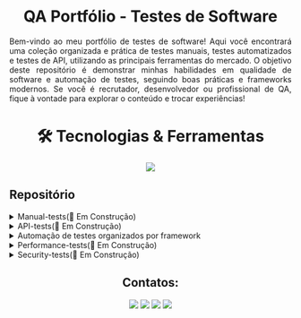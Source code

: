 <h1 align="center"> QA Portfólio - Testes de Software</h1>

<p align="justify"> Bem-vindo ao meu portfólio de testes de software! Aqui você encontrará uma coleção organizada e prática de testes manuais, testes automatizados e testes de API, utilizando as principais ferramentas do mercado. O objetivo deste repositório é demonstrar minhas habilidades em qualidade de software e automação de testes, seguindo boas práticas e frameworks modernos. Se você é recrutador, desenvolvedor ou profissional de QA, fique à vontade para explorar o conteúdo e trocar experiências!</>



<h1 align="center"> 🛠 Tecnologias & Ferramentas</h1>

<p align="center">
  <a href="https://go-skill-icons.vercel.app/">
    <img
      src="https://go-skill-icons.vercel.app/api/icons?i=cypress,playwright,selenium,postman,javascript,java,git,gherkin,githubactions,github,gitlab,sonarqube"
    />
  </a>
</p>

## Repositório

<details>
<summary>Manual-tests(🚧 Em Construção)</summary>
<br>

*  Testes manuais (documentação, casos de teste, checklist, relatórios)
</details>

<details>
<summary>API-tests(🚧 Em Construção)</summary>
<br>

*  (Testes de API com Postman, Insomnia e automação)
  
</details>
  
<details>
<summary>Automação de testes organizados por framework</summary>
<br>

<details>
<summary>Cypress</summary>

<br>

  🚀 Testes de Automação com Cypress
📌 O que é Cypress?
O Cypress é um framework moderno de automação de testes end-to-end para aplicações web. Ele é conhecido por sua facilidade de configuração, execução rápida e integração nativa com JavaScript. Diferente de outras ferramentas, o Cypress roda diretamente no navegador, permitindo um melhor controle sobre a aplicação testada e facilitando a depuração.

<br>
  
| Vantagem | Descrição |
|----------|----------|
| ✅ Execução rápida | Testes automatizados confiáveis e rápidos |
| ✅ Suporte a JS/TS | Compatível com JavaScript e TypeScript |
| ✅ Depuração avançada | Time-travel, logs detalhados e ferramentas integradas |
| ✅ CI/CD | Fácil integração com pipelines de CI/CD |

<br>
🚀 Instalação do Cypress
O Cypress pode ser instalado de diferentes formas, dependendo do seu ambiente e necessidades. A seguir, apresento um passo a passo para instalar e configurar o Cypress corretamente.

🛠️ Pré-requisitos
Antes de instalar o Cypress, certifique-se de que possui os seguintes requisitos instalados:

✅ Node.js (Versão recomendada: LTS) → [Baixar aqui](https://nodejs.org/pt/download) <br>
✅ Gerenciador de Pacotes (npm ou yarn) (já vem com o Node.js) <br>
✅ Git (opcional, mas recomendado) → [Baixar aqui](https://git-scm.com/downloads) <br>

  <br>

# 🏗️ 1. Criando um novo projeto (caso não tenha um)


  ```
  mkdir meu-projeto-cypress
  cd meu-projeto-cypress
  npm init -y
  ```
# Isso criará um arquivo package.json básico para gerenciar as dependências.

# 📦 2. Instalando o Cypress
🔹 Opção 1: Instalação via npm (Recomendada) <br>
    No diretório do projeto, execute: <br>
  ```
  npm install cypress --save-dev
  ```
🔹 Após a instalação, o Cypress será adicionado às dependências do seu projeto. <br>

# 🚀 3. Abrindo o Cypress pela primeira vez <br>
🔹 Após a instalação, inicie o Cypress com: <br>
```
npx cypress open
```
Modo interativo (com interface gráfica)

```
npx cypress run
```
Modo headless (sem interface gráfica, útil para CI/CD)

# 📂 4. Estrutura de Arquivos do Cypress
Ao executar o Cypress pela primeira vez, ele criará automaticamente a seguinte estrutura dentro do seu projeto <br>

```
📁 cypress/
 ├── 📂 e2e/            # Pasta onde ficam os testes automatizados
 ├── 📂 fixtures/       # Arquivos JSON para simular dados de resposta
 ├── 📂 support/        # Arquivos auxiliares (comandos, hooks, etc.)
 ├── 📂 downloads/      # Para arquivos baixados nos testes
 ├── 📂 screenshots/    # Capturas de tela dos testes
 ├── 📂 videos/         # Gravações automáticas dos testes
📄 cypress.config.js      # Arquivo de configuração do Cypress
```
⚠️ **Atenção:** O Cypress já vem com uma configuração de pasta porém pode ser alterada de acordo com projeto ou da melhor forma que a organização facilite os testes.

# ⚙️ 5. Configurando o Cypress (Opcional)

🔹 O arquivo cypress.config.js permite personalizar diversas opções. Exemplo de configuração básica <br>
```
const { defineConfig } = require('cypress');

module.exports = defineConfig({
  e2e: {
    baseUrl: 'https://meusite.com', // URL base para os testes
    viewportWidth: 1280,
    viewportHeight: 720,
  },
});
```
⚠️ **Atenção:** No arquivo cypress.config.js nesse bloco que se confugura também a parte do relatorios e demais configurações que agregam no cypress. <br>

# 🧪 6. Criando um Primeiro Teste
Agora, crie um teste simples dentro da pasta cypress/e2e/

📄 Arquivo: cypress/e2e/meuTeste.cy.js
```
describe('Meu Primeiro Teste', () => {
  it('Visita a página inicial e verifica o título', () => {
    cy.visit('/');
    cy.contains('Example Domain'); // Verifica se a página contém esse texto
  });
});
```

🎯 Conclusão
Agora você tem o Cypress instalado e configurado no seu projeto! 🚀 Você pode explorar mais funcionalidades como:

Uso de comandos customizados (cypress/support/commands.js)
Configuração de variáveis de ambiente
Integração com CI/CD
Relatórios de testes
Para mais detalhes, consulte a [documentação oficial.](https://docs.cypress.io/app/get-started/why-cypress)

# 📁 Abaixo está projetos que fiz com cypress onde coloquei em prática os ensinamentos de teste nesse framework.<br>

* [Projeto 1° - Cypress](https://github.com/heyMichaelS/cypress_pratica)
* [Projeto 2° - Cypress](https://github.com/heyMichaelS/cypress-auth-project)
* [Projeto 3° - Cypress](https://github.com/heyMichaelS/cypress_api/tree/master)
* [Projeto 4° - Cypress](https://github.com/heyMichaelS/cypress_automacao_web)
* [Projeto 5° - Cypress](https://github.com/heyMichaelS/cypress_bdd)
</details>

<details>
<summary>Playwright</summary>
   <br>
🎭 Playwright - Automação de Testes Moderna
O Playwright é um framework de automação de testes de código aberto, desenvolvido pela Microsoft, que permite testar aplicativos da web em múltiplos navegadores (Chromium, Firefox e WebKit) de forma rápida e confiável. Ele suporta testes headless e com interface gráfica, além de oferecer APIs poderosas para interagir com elementos, simular dispositivos móveis, capturar screenshots e muito mais.

 <br>
  <br>

🔹 Principais recursos do Playwright:  <br>
✅ Suporte a múltiplos navegadores: Chromium, Firefox e WebKit <br>
✅ Execução paralela de testes para maior desempenho  <br>
✅ Automação confiável com controle avançado de rede e interceptação de requisições  <br>
✅ Testes de API integrados, permitindo validar backends   <br>
✅ Suporte a linguagens modernas como JavaScript, TypeScript, Python, Java e C#  <br>
✅ Simulação de dispositivos móveis e configurações avançadas  <br>

Com o Playwright, é possível criar testes robustos e escaláveis para validar a experiência do usuário em diferentes cenários, garantindo maior qualidade e confiabilidade no desenvolvimento de aplicações web. 🚀

🎭 Tutorial de Instalação e Configuração do Playwright
O Playwright é um framework moderno para automação de testes, desenvolvido pela Microsoft. Ele permite testar aplicativos da web em múltiplos navegadores (Chromium, Firefox e WebKit), garantindo confiabilidade, velocidade e flexibilidade.


🛠️ 1. Pré-requisitos
Antes de instalar o Playwright, certifique-se de que possui os seguintes requisitos:

✅ Node.js (Versão recomendada: LTS) → [Baixar aqui](https://nodejs.org/pt/download) <br>
✅ Gerenciador de pacotes (npm, yarn ou pnpm)) <br>
✅ Git (opcional, mas recomendado) → [Baixar aqui](https://git-scm.com/downloads)  <br>


📦 2. Criando um Novo Projeto
Se ainda não tiver um projeto Node.js, crie um diretório e inicialize o projeto:

```
mkdir meu-projeto-playwright
cd meu-projeto-playwright
```
🔹 Isso criará um arquivo package.json para gerenciar as dependências.

📥 3. Instalando o Playwright  <br>
🔹 Opção 1: Instalação via npm (Recomendada) <br>
```
npm init playwright@latest
```
📝 4. Criando um Teste Automatizado
Agora, crie um arquivo de teste dentro da pasta tests/:

📄 Arquivo: tests/example.test.js

```
import { test, expect } from '@playwright/test';

test('Verificar título da página', async ({ page }) => {
  await page.goto('https://playwright.dev/'); // Abre o site
  const title = await page.title(); // Obtém o título da página
  expect(title).toBe('Fast and reliable end-to-end testing for modern web apps | Playwright'); // Valida o título
});

```
▶️ 6. Executando os Testes
* Para rodar `todos os testes:`
  
```
npx playwright test
```

Para rodar um `teste específico:`
```
npx playwright test tests/example.test.js
```

Para rodar os testes `com interface gráfica (UI Mode):`
```
npx playwright test --ui
```

Para rodar os testes `em modo headless (sem interface gráfica):`
```
npx playwright test --headless
```
📊 7. Gerando Relatórios de Teste
O Playwright inclui suporte nativo para relatórios de teste. Após a execução, os resultados ficam armazenados na pasta playwright-report/.

Para abrir o relatório interativo, use:
```
npx playwright show-report
```
🎯 Conclusão
Agora você tem um ambiente configurado para automação de testes com Playwright! 🚀

✅ Instalação e configuração
✅ Criação de testes automatizados
✅ Execução e geração de relatórios
  
📌 Para mais detalhes, consulte a [documentação oficial.](https://playwright.dev/docs/intro)

# 📁 Abaixo está projetos que fiz com cypress onde coloquei em prática os ensinamentos de teste nesse framework.<br>

* [Projeto 1° - Playwright](https://github.com/heyMichaelS/automacao_web_playwright)
* [Projeto 2° - Playwright](https://github.com/heyMichaelS/playwright_api)



</details>

<details>
<summary>Codeceptjs</summary>

<br>
🚀 Instalação e Configuração do CodeceptJS para Testes de API
O CodeceptJS é um framework moderno para automação de testes end-to-end, suportando diversos drivers como Playwright, WebDriver, Puppeteer e TestCafe. Além disso, permite a execução de testes de API, tornando-se uma ferramenta versátil para diferentes cenários de testes.
<br>

🛠️ Pré-requisitos
Antes de instalar o CodeceptJS, verifique se possui os seguintes requisitos:

✅ Node.js (Versão recomendada: LTS) → [Baixar aqui](https://nodejs.org/pt/download) <br>
✅ Gerenciador de Pacotes (npm ou yarn) (já vem com o Node.js) <br>
✅ Git (opcional, mas recomendado) → [Baixar aqui](https://git-scm.com/downloads) <br>

<br>

# 🏗️ 1. Criando um Novo Projeto
Se ainda não tiver um projeto Node.js, crie um diretório e inicialize o projeto:

```
mkdir meu-projeto-codecept
cd meu-projeto-codecept
npm init -y
```
Isso criará um arquivo package.json básico para gerenciar as dependências.

# 📦 2. Instalando o CodeceptJS
🔹 Opção 1: Instalação via npm (Recomendada)

```
npm install codeceptjs --save-dev
```
# ⚙️ 3. Inicializando o CodeceptJS

```
npx codeceptjs init
```
🔹 Durante a configuração interativa, o CodeceptJS fará algumas perguntas sobre o ambiente de testes, como:

* Qual helper usar? (Selecione REST para testes de API) <br>
* Onde salvar os testes? (Padrão: ./tests) <br>
* Qual formato de saída do relatório? (Escolha um, como Mocha) <br>
🔹 Isso criará automaticamente o arquivo de configuração codecept.conf.js. <br>


# 🔧 4. Configurando o CodeceptJS para Testes de API

🔹 Edite o arquivo codecept.conf.js para incluir a configuração de API Testing com REST:

📄 Arquivo: codecept.conf.js

```
const { setHeadlessWhen } = require('@codeceptjs/configure');

setHeadlessWhen(process.env.HEADLESS);

exports.config = {
  tests: './tests/api/*_test.js',  // Define onde os testes serão salvos
  output: './output',              // Pasta de saída para logs e screenshots
  helpers: {
    REST: {                        // Ativa o helper REST para testes de API
      endpoint: 'https://jsonplaceholder.typicode.com',  // URL base da API
      onRequest: (request) => {
        request.headers.auth = 'Bearer token_aqui';  // Adiciona autenticação (se necessário)
      }
    }
  },
  include: {},
  bootstrap: null,
  mocha: {},
  name: 'meu-projeto-codecept'
};
```
⚠️ **Atenção:**  A configuração pode ter diferentes modificações dependendo do projeto acima é somente uma base de exemplo.

# 🧪 5. Criando um Teste de API
🔹 Agora, crie um teste simples dentro da pasta tests/api/:

📄 Arquivo: tests/api/users_test.js

```
Feature('Users API');

Scenario('Deve buscar a lista de usuários', async ({ I }) => {
  const response = await I.sendGetRequest('/users');

  // Verifica se a resposta tem status 200
  I.seeResponseCodeIs(200);

  // Valida se a resposta contém uma lista de usuários
  I.seeResponseContainsJson([{ id: 1 }]);
});

Scenario('Deve criar um novo usuário', async ({ I }) => {
  const response = await I.sendPostRequest('/users', {
    name: 'João Silva',
    username: 'joaosilva',
    email: 'joao@email.com'
  });

  // Verifica se o status de resposta é 201 (Criado)
  I.seeResponseCodeIs(201);

  // Valida se o nome do usuário criado está na resposta
  I.seeResponseContainsJson({ name: 'João Silva' });
});
```
# ▶️ 6. Executando os Testes
🔹Para rodar todos os testes

```
npx codeceptjs run --steps
```
🔹 Para rodar um teste específico
```
npx codeceptjs run --grep "@@sucesso"
```

🔹 Estrutura Exemplo do Teste Abaixo

```
Feature('login');

Scenario('Login com sucesso ', async ({ I }) => {

    I.amOnPage('https://automationpratice.com.br/')
    I.click('Login')
    I.waitForText('Login', 15)
    I.fillField('#user', 'teste@teste.com')
    I.fillField('#password', '12345678')
    I.click('#btnLogin')
    I.waitForText('Login realizado', 3)

}).tag('@sucesso')

```

🔹Para rodar os testes em modo interativo

```
npx codeceptjs shell
```
A opção --steps exibe o passo a passo da execução.

# 📊 7. Gerando Relatórios de Testes

Para gerar relatórios HTML após a execução, instale o pacote mocha-multi-reporters
```
npm install mocha-multi-reporters --save-dev
```
E adicione a seguinte configuração no codecept.conf.js:

```
mocha: {
  reporterOptions: {
    reportDir: "output"
  }
}
```

# 🎯 Conclusão
Agora você tem um ambiente configurado para testes de API com CodeceptJS! 🚀

✅ Instalação e configuração do framework
✅ Criação de testes automatizados de API
✅ Execução e geração de relatórios

📌 Para mais detalhes, consulte a [documentação oficial.](https://codecept.io/api/#api-testing)
Agora, após executar os testes, o relatório estará disponível na pasta output.

# 📁 Abaixo está projetos que fiz com cypress onde coloquei em prática os ensinamentos de teste nesse framework.<br>

* [Projeto 1º - CodeceptJS](https://github.com/heyMichaelS/CodeceptJs_Projeto_Web/tree/master)
* [Projeto 2º - CodeceptJS](https://github.com/heyMichaelS/Appium_codeceptjs)
* [Projeto 3º - CodeceptJS]()

</details>

<details>
<summary>Selenium</summary>
    <br>  
* Selenium
</details>
  
<details>
<summary>Supertest</summary>

🚀 SuperTest - Testes de API Simples e Eficientes
O SuperTest é uma biblioteca para testes de API em Node.js, projetada para facilitar a verificação de endpoints REST e GraphQL. Ele se integra facilmente com frameworks como Express, Koa e outros, permitindo testar requisições HTTP de maneira simples e intuitiva.

🔹 Principais recursos do SuperTest:  <br>
✅ Facilidade de uso – Sintaxe intuitiva baseada em superagent  <br>
✅ Suporte a testes assíncronos com Promises e async/await  <br>
✅ Integração com Jest, Mocha, Chai e outros frameworks de teste  <br>
✅ Validação de status, cabeçalhos e respostas JSON  <br>
✅ Execução rápida de testes sem precisar iniciar um servidor manualmente <br>

Com o SuperTest, é possível criar testes automatizados eficientes para garantir a qualidade e a confiabilidade de APIs. 🚀

🛠️ Tutorial de Instalação e Configuração do SuperTest
1. Pré-requisitos
Antes de instalar o SuperTest, certifique-se de que possui os seguintes requisitos:



📥 2. Criando um Novo Projeto
Se ainda não tiver um projeto Node.js, crie um diretório e inicialize o projeto:

```
mkdir meu-projeto-supertest
cd meu-projeto-supertest
```

📦 3. Instalando o SuperTest
🔹 Opção 1: Instalação via npm (Recomendada)
```
npm install jest supertest
```
⚙️ 4. Criando um Servidor para Teste
Para exemplificar, vamos criar uma API simples usando Express:
📄 Arquivo: server.js

```
const express = require('express');
const app = express();

app.use(express.json());

app.get('/ping', (req, res) => {
  res.status(200).json({ message: 'pong' });
});

app.post('/echo', (req, res) => {
  res.status(201).json({ data: req.body });
});

module.exports = app;

```

📝 5. Criando Testes com SuperTest
Agora, crie um arquivo para testar a API:

📄 Arquivo: tests/api.test.js

```
const request = require('supertest');
const app = require('../server');

describe('Testes da API', () => {
  test('Deve retornar pong ao acessar /ping', async () => {
    const response = await request(app).get('/ping');
    expect(response.status).toBe(200);
    expect(response.body).toEqual({ message: 'pong' });
  });

  test('Deve retornar os dados enviados via POST em /echo', async () => {
    const payload = { nome: 'QA Tester' };
    const response = await request(app).post('/echo').send(payload);
    
    expect(response.status).toBe(201);
    expect(response.body).toEqual({ data: payload });
  });
});

```

▶️ 6. Executando os Testes
Se estiver usando Jest, adicione o seguinte script no package.json:

📄 Arquivo: package.json
```
"scripts": {
  "test": "jest"
}
```
Agora, execute os testes com:

```
npm test
```

📊 7. Relatórios de Testes
Para gerar um relatório detalhado, use a flag --coverage:

```
npm test -- --coverage
```

📌 Para mais detalhes, consulte a [documentação oficial.](https://www.npmjs.com/package/supertest) <br>

✅ Node.js (Versão recomendada: LTS) → [Baixar aqui](https://nodejs.org/pt/download) <br>
✅ Gerenciador de pacotes (npm, yarn ou pnpm) <br>
✅ Git (opcional, mas recomendado) → [Baixar aqui](https://git-scm.com/downloads)

# 📁 Abaixo está projetos que fiz com cypress onde coloquei em prática os ensinamentos de teste nesse framework.<br>

* [Projeto 1º - Superset]([https://github.com/heyMichaelS/CodeceptJs_Projeto_Web/tree/master](https://github.com/heyMichaelS/supertest_api))

```

```

```

```

</details>
</details>

  
<details>
<summary>Performance-tests(🚧 Em Construção)</summary>
<br>

<details>
  <summary>JMeter</summary>

* JMeter
  </details>

<details>
<summary>k6</summary>

* k6
  
</details>
</details>

<details>
<summary>Security-tests(🚧 Em Construção)</summary>
<br>
*  (Rpositorio em construção)
</details>



<div align="center">

## Contatos:

<div>
<a href = "https://github.com/heyMichaelS"><img loading="lazy" src= "https://img.shields.io/badge/GitHub-black?style=for-the-badge&logo=github&logoColor=white"  target="_blank"></a>
<a href = "https://linkedin.com/in/heymichaels" target="_blank"><img loading="lazy" src="https://img.shields.io/badge/-LinkedIn-%230077B5?style=for-the-badge&logo=linkedin&logoColor=white" target="_blank"></a>  
<a href = "https://michaelfelipe180@gmail.com"><img loading="lazy" src="https://img.shields.io/badge/Gmail-D14836?style=for-the-badge&logo=gmail&logoColor=white" target="_blank"></a>
<a href = "https://www.instagram.com/michaeeltyr/" target="_blank"><img loading="lazy" src="https://img.shields.io/badge/-Instagram-%23E4405F?style=for-the-badge&logo=instagram&logoColor=white" target="_blank"></a>

 
</div>
